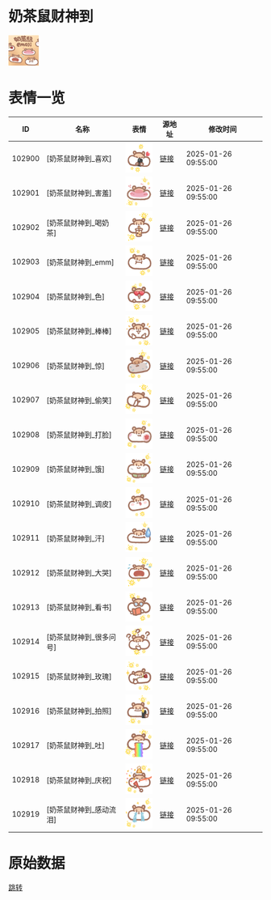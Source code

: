 # 奶茶鼠财神到

<img src="./cover.png" height="60" alt="cover" />

# 表情一览

|ID|名称|表情|源地址|修改时间|
|----|----|----|----|----|
|102900|[奶茶鼠财神到_喜欢]|<img src="./pic/102900_%5B奶茶鼠财神到_喜欢%5D.png" height="60" alt="喜欢"/>|[链接](https://i0.hdslb.com/bfs/garb/5c735bd06fac154182e5eb326e3952b3a16d9c78.png)|2025-01-26 09:55:00|
|102901|[奶茶鼠财神到_害羞]|<img src="./pic/102901_%5B奶茶鼠财神到_害羞%5D.png" height="60" alt="害羞"/>|[链接](https://i0.hdslb.com/bfs/garb/d781f6ce00372cdafa969629c2d2b20d25a4ae53.png)|2025-01-26 09:55:00|
|102902|[奶茶鼠财神到_喝奶茶]|<img src="./pic/102902_%5B奶茶鼠财神到_喝奶茶%5D.png" height="60" alt="喝奶茶"/>|[链接](https://i0.hdslb.com/bfs/garb/26139f98e5414f7bde58719268fc17cdaea5c7b0.png)|2025-01-26 09:55:00|
|102903|[奶茶鼠财神到_emm]|<img src="./pic/102903_%5B奶茶鼠财神到_emm%5D.png" height="60" alt="emm"/>|[链接](https://i0.hdslb.com/bfs/garb/f2cf1488f6baba813b7d6e8e9c7168684d052b60.png)|2025-01-26 09:55:00|
|102904|[奶茶鼠财神到_色]|<img src="./pic/102904_%5B奶茶鼠财神到_色%5D.png" height="60" alt="色"/>|[链接](https://i0.hdslb.com/bfs/garb/efc9b1420c638d08db23eebaf5c9c32ef150f653.png)|2025-01-26 09:55:00|
|102905|[奶茶鼠财神到_棒棒]|<img src="./pic/102905_%5B奶茶鼠财神到_棒棒%5D.png" height="60" alt="棒棒"/>|[链接](https://i0.hdslb.com/bfs/garb/959aa014238b225e12746ba838a69f4c5fd520a2.png)|2025-01-26 09:55:00|
|102906|[奶茶鼠财神到_惊]|<img src="./pic/102906_%5B奶茶鼠财神到_惊%5D.png" height="60" alt="惊"/>|[链接](https://i0.hdslb.com/bfs/garb/2ef1bd244a10c16ab32d6611ca6e1acaeac97ca3.png)|2025-01-26 09:55:00|
|102907|[奶茶鼠财神到_偷笑]|<img src="./pic/102907_%5B奶茶鼠财神到_偷笑%5D.png" height="60" alt="偷笑"/>|[链接](https://i0.hdslb.com/bfs/garb/e0c7c9a0ea964fd94c303cf526ec78e0b5e029c7.png)|2025-01-26 09:55:00|
|102908|[奶茶鼠财神到_打脸]|<img src="./pic/102908_%5B奶茶鼠财神到_打脸%5D.png" height="60" alt="打脸"/>|[链接](https://i0.hdslb.com/bfs/garb/7cf9e9544acbdbf723da77d3d9a29fc25df1bba8.png)|2025-01-26 09:55:00|
|102909|[奶茶鼠财神到_饿]|<img src="./pic/102909_%5B奶茶鼠财神到_饿%5D.png" height="60" alt="饿"/>|[链接](https://i0.hdslb.com/bfs/garb/d4b169f5b0c1dbfbf4ec10611666fb12fda1619b.png)|2025-01-26 09:55:00|
|102910|[奶茶鼠财神到_调皮]|<img src="./pic/102910_%5B奶茶鼠财神到_调皮%5D.png" height="60" alt="调皮"/>|[链接](https://i0.hdslb.com/bfs/garb/eb11be326e4a808f3eb2b1fb7660b1ae5f4ee246.png)|2025-01-26 09:55:00|
|102911|[奶茶鼠财神到_汗]|<img src="./pic/102911_%5B奶茶鼠财神到_汗%5D.png" height="60" alt="汗"/>|[链接](https://i0.hdslb.com/bfs/garb/7a402b0ad4f5f784c385dccc8993347fa253de23.png)|2025-01-26 09:55:00|
|102912|[奶茶鼠财神到_大哭]|<img src="./pic/102912_%5B奶茶鼠财神到_大哭%5D.png" height="60" alt="大哭"/>|[链接](https://i0.hdslb.com/bfs/garb/b0eaca4546b06bedf2a3bce7d9fffadefb195738.png)|2025-01-26 09:55:00|
|102913|[奶茶鼠财神到_看书]|<img src="./pic/102913_%5B奶茶鼠财神到_看书%5D.png" height="60" alt="看书"/>|[链接](https://i0.hdslb.com/bfs/garb/1e5a18b0ed5bbd189e0b53fd872f999e3cfa07e1.png)|2025-01-26 09:55:00|
|102914|[奶茶鼠财神到_很多问号]|<img src="./pic/102914_%5B奶茶鼠财神到_很多问号%5D.png" height="60" alt="很多问号"/>|[链接](https://i0.hdslb.com/bfs/garb/3376020514479b4cb260b152ca593d06ae8fc4d8.png)|2025-01-26 09:55:00|
|102915|[奶茶鼠财神到_玫瑰]|<img src="./pic/102915_%5B奶茶鼠财神到_玫瑰%5D.png" height="60" alt="玫瑰"/>|[链接](https://i0.hdslb.com/bfs/garb/36fc323baa5c11591c8321bdba5f80d6788ccd17.png)|2025-01-26 09:55:00|
|102916|[奶茶鼠财神到_拍照]|<img src="./pic/102916_%5B奶茶鼠财神到_拍照%5D.png" height="60" alt="拍照"/>|[链接](https://i0.hdslb.com/bfs/garb/7fca5598983f92093dd0a2f7d1024725db79b499.png)|2025-01-26 09:55:00|
|102917|[奶茶鼠财神到_吐]|<img src="./pic/102917_%5B奶茶鼠财神到_吐%5D.png" height="60" alt="吐"/>|[链接](https://i0.hdslb.com/bfs/garb/de650a4f71a9e6cca1c3f2b19ca8c37c62294e42.png)|2025-01-26 09:55:00|
|102918|[奶茶鼠财神到_庆祝]|<img src="./pic/102918_%5B奶茶鼠财神到_庆祝%5D.png" height="60" alt="庆祝"/>|[链接](https://i0.hdslb.com/bfs/garb/bde4233c22b3007fa52d0abb1cd4bbd3c674cf81.png)|2025-01-26 09:55:00|
|102919|[奶茶鼠财神到_感动流泪]|<img src="./pic/102919_%5B奶茶鼠财神到_感动流泪%5D.png" height="60" alt="感动流泪"/>|[链接](https://i0.hdslb.com/bfs/garb/78b86aa19715fe8e587ad58b428dd256b0a6bb2b.png)|2025-01-26 09:55:00|

# 原始数据

[跳转](./raw.json)

